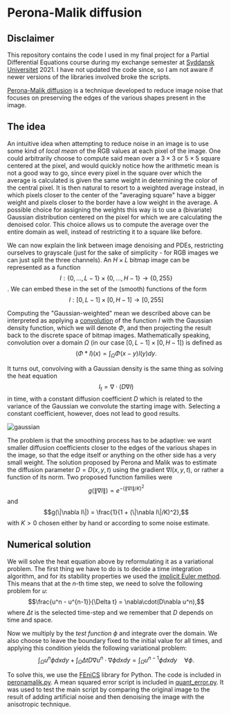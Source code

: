 # Perona-Malik diffusion

## Disclaimer
This repository contains the code I used in my final project for a Partial Differential Equations course during my exchange semester at [Syddansk Universitet](https://www.sdu.dk) 2021. I have not updated the code since, so I am not aware if newer versions of the libraries involved broke the scripts. 

[Perona-Malik diffusion](https://en.wikipedia.org/wiki/Anisotropic_diffusion) is a technique developed to reduce image noise that focuses on preserving the edges of the various shapes present in the image. 

## The idea
An intuitive idea when attempting to reduce noise in an image is to use some kind of _local mean_ of the RGB values at each pixel of the image. One could arbitrarily choose to compute said mean over a $3\times 3$ or $5\times 5$ square centered at the pixel, and would quickly notice how the arithmetic mean is not a good way to go, since every pixel in the square over which the average is calculated is given the same weight in determining the color of the central pixel. 
It is then natural to resort to a weighted average instead, in which pixels closer to the center of the "averaging square" have a bigger weight and pixels closer to the border have a low weight in the average. A possible choice for assigning the weights this way is to use a (bivariate) Gaussian distribution centered on the pixel for which we are calculating the denoised color. This choice allows us to compute the average over the entire domain as well, instead of restricting it to a square like before. 

We can now explain the link between image denoising and PDEs, restricting ourselves to grayscale (just for the sake of simplicity - for RGB images we can just split the three channels). 
An $H\times L$ bitmap image can be represented as a function 
$$I: \{0, \dots, L-1\}\times \{0, \dots, H-1\}\to \{0, 255\}$$.
We can embed these in the set of the (smooth) functions of the form
$$I: [0, L-1]\times [0, H-1]\to [0,255]$$

Computing the "Gaussian-weighted" mean we described above can be interpreted as applying a [convolution](https://en.wikipedia.org/wiki/Convolution) of the function $I$ with the Gaussian density function, which we will denote $\Phi$, and then projecting the result back to the discrete space of bitmap images. 
Mathematically speaking, convolution over a domain $\Omega$ (in our case $[0, L-1] \times [0,H-1]$) is defined as 
$$(\Phi * I)(x)=\int_\Omega \Phi(x-y)I(y)dy.$$

It turns out, convolving with a Gaussian density is the same thing as solving the heat equation
$$I_t = \nabla\cdot(D\nabla I)$$
in time, with a constant diffusion coefficient $D$ which is related to the variance of the Gaussian we convolute the starting image with. Selecting a constant coefficient, however, does not lead to good results.

![gaussian](https://user-images.githubusercontent.com/125075914/218161909-ac9bbd49-b68b-462f-80a9-c4ae6632fbcb.jpeg)

The problem is that the smoothing process has to be adaptive: we want smaller diffusion coefficients closer to the edges of the various shapes in the image, so that the edge itself or anything on the other side has a very small weight. 
The solution proposed by Perona and Malik was to estimate the diffusion parameter $D = D(x,y,t)$ using the gradient $\nabla I(x,y,t)$, or rather a function of its norm. Two proposed function families were
$$g(\|\nabla I\|) = e^{-(\|\nabla I\|/K)^2}$$
and 
$$g(\|\nabla I\|) = \frac{1}{1 + (\|\nabla I\|/K)^2},$$
with $K>0$ chosen either by hand or according to some noise estimate. 

## Numerical solution
We will solve the heat equation above by reformulating it as a variational problem. The first thing we have to do is to decide a time integration algorithm, and for its stability properties we used the [implicit Euler method](https://en.wikipedia.org/wiki/Backward_Euler_method). This means that at the $n$-th time step, we need to solve the following problem for $u$: 
$$\frac{u^n - u^{n-1}}{\Delta t} = \nabla\cdot(D\nabla u^n),$$
where $\Delta t$ is the selected time-step and we remember that $D$ depends on time and space. 

Now we multiply by the _test function_ $\phi$ and integrate over the domain. We also choose to leave the boundary fixed to the initial value for all times, and applying this condition yields the following variational problem: 
$$\int_\Omega u^n\phi dxdy + \int_\Omega \Delta t D \nabla u^n \cdot \nabla\phi dxdy = \int_\Omega u^{n-1}\phi dxdy\quad\forall \phi.$$

To solve this, we use the [FEniCS](https://fenicsproject.org) library for Python. The code is included in [peronamalik.py](peronamalik.py). A mean squared error script is included in [quant_error.py](quant_error.py). It was used to test the main script by comparing the original image to the result of adding artificial noise and then denoising the image with the anisotropic technique. 

